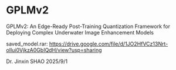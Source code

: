 # GPLMv2
GPLMv2: An Edge-Ready Post-Training Quantization Framework for Deploying Complex Underwater Image Enhancement Models

saved_model.rar: https://drive.google.com/file/d/1JO2HfVCz13Nrt-oIlui0VjkzA0GbIQdH/view?usp=sharing

Dr. Jinxin SHAO
2025/9/1
